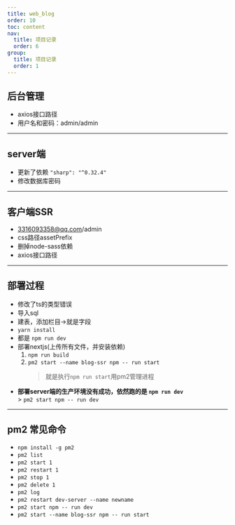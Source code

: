 ```yaml
---
title: web_blog
order: 10
toc: content
nav:
  title: 项目记录
  order: 6
group: 
  title: 项目记录
  order: 1
---
```




## 后台管理
* axios接口路径
* 用户名和密码：admin/admin
---
## server端
* 更新了依赖 `"sharp": "^0.32.4"`
* 修改数据库密码
---
## 客户端SSR
* 3316093358@qq.com/admin
* css路径assetPrefix 
* 删掉node-sass依赖 
* axios接口路径
---
## 部署过程
* 修改了ts的类型错误
* 导入sql
* 建表，添加栏目->就是字段
* `yarn install`
* 都是 `npm run dev`
* 部署nextjs(上传所有文件，并安装依赖)
    1. `npm run build`
    2. `pm2 start --name blog-ssr npm -- run start`  
        > 就是执行`npm run start`用pm2管理进程
* **部署server端的生产环境没有成功，依然跑的是 `npm run dev`**  
        > `pm2 start npm -- run dev`

 ---       
 ## pm2 常见命令
 * `npm install -g pm2`
 * `pm2 list`
 * `pm2 start 1`
 * `pm2 restart 1`
 * `pm2 stop 1`
 * `pm2 delete 1`
 * `pm2 log`
 * `pm2 restart dev-server --name newname`
 * `pm2 start npm -- run dev`
 * `pm2 start --name blog-ssr npm -- run start` 

